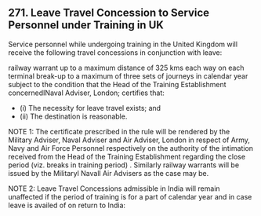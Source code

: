 ## 271. Leave Travel Concession to Service Personnel under Training in UK

Service personnel while undergoing   training in the United Kingdom will receive the following travel concessions in conjunction with leave:

railway warrant up to a maximum distance of 325 kms each way on each terminal break-up to a maximum of three sets of journeys in calendar year subject to the condition that the Head of the Training Establishment concernedINaval Adviser, London; certifies that:

- (i) The necessity for leave travel exists; and
- (ii) The destination is reasonable.

NOTE 1: The certificate prescribed in the rule will be rendered by the Military Adviser, Naval Adviser and Air Adviser, London in respect of Army, Navy and Air Force Personnel respectively on the authority of the intimation received from the Head of the Training Establishment regarding the close period (viz. breaks in training period) . Similarly railway warrants will be issued by the Militaryl Navall Air Advisers as the case may be.

NOTE 2: Leave Travel Concessions admissible in India will remain unaffected if the period of training is for a part of calendar year and in case leave is availed of on return to India:
